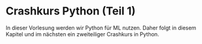 # Crashkurs Python (Teil 1)

In dieser Vorlesung werden wir Python für ML nutzen. Daher folgt in diesem
Kapitel und im nächsten ein zweiteiliger Crashkurs in Python.